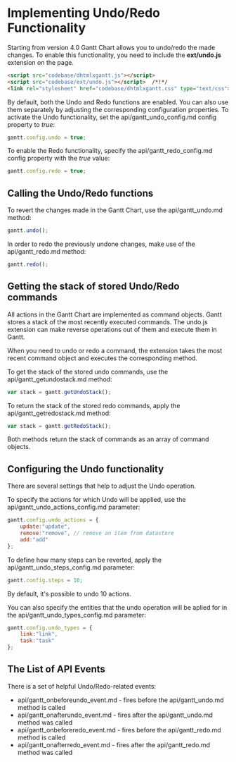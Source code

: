 Implementing Undo/Redo Functionality
======================================

Starting from version 4.0 Gantt Chart allows you to undo/redo the made changes. To enable this functionality, you need to include the **ext/undo.js** extension on the page.

~~~html
<script src="codebase/dhtmlxgantt.js"></script>
<script src="codebase/ext/undo.js"></script>  /*!*/
<link rel="stylesheet" href="codebase/dhtmlxgantt.css" type="text/css">
~~~

By default, both the Undo and Redo functions are enabled. You can also use them separately by adjusting the corresponding configuration properties.
To activate the Undo functionality, set the api/gantt_undo_config.md config property to *true*:

~~~js
gantt.config.undo = true;
~~~

To enable the Redo functionality, specify the api/gantt_redo_config.md config property with the *true* value:

~~~js
gantt.config.redo = true;
~~~

Calling the Undo/Redo functions
----------------------------

To revert the changes made in the Gantt Chart, use the api/gantt_undo.md method:

~~~js
gantt.undo();
~~~

In order to redo the previously undone changes, make use of the api/gantt_redo.md method:

~~~js
gantt.redo();
~~~

Getting the stack of stored Undo/Redo commands
--------------------------------------------

All actions in the Gantt Chart are implemented as command objects. Gantt stores a stack of the most recently executed commands.
The undo.js extension can make reverse operations out of them and execute them in Gantt. 

When you need to undo or redo a command, the extension takes the most recent command object and executes the corresponding method.

To get the stack of the stored undo commands, use the api/gantt_getundostack.md method:

~~~js
var stack = gantt.getUndoStack();
~~~

To return the stack of the stored redo commands, apply the api/gantt_getredostack.md method:

~~~js
var stack = gantt.getRedoStack();
~~~

Both methods return the stack of commands as an array of command objects.


Configuring the Undo functionality
----------------------------

There are several settings that help to adjust the Undo operation.

To specify the actions for which Undo will be applied, use the api/gantt_undo_actions_config.md parameter:

~~~js
gantt.config.undo_actions = {
    update:"update",
    remove:"remove", // remove an item from datastore
    add:"add"
};
~~~

To define how many steps can be reverted, apply the api/gantt_undo_steps_config.md parameter:

~~~js
gantt.config.steps = 10;
~~~

By default, it's possible to undo 10 actions.

You can also specify the entities that the undo operation will be aplied for in the api/gantt_undo_types_config.md parameter:

~~~js
gantt.config.undo_types = {
    link:"link",
    task:"task"
};
~~~


The List of API Events
-------------------

There is a set of helpful Undo/Redo-related events:

- api/gantt_onbeforeundo_event.md - fires before the api/gantt_undo.md method is called
- api/gantt_onafterundo_event.md - fires after the api/gantt_undo.md method was called
- api/gantt_onbeforeredo_event.md - fires before the api/gantt_redo.md method is called
- api/gantt_onafterredo_event.md - fires after the api/gantt_redo.md method was called
